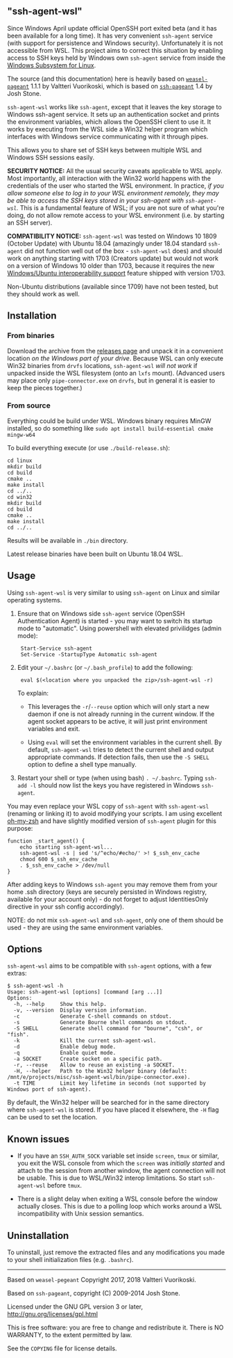 ﻿"ssh-agent-wsl"
--------------

Since Windows April update official OpenSSH port exited beta (and it has been available for a long time). It has very
convenient `ssh-agent` service (with support for persistence and Windows security). Unfortunately it is not accessible from WSL.
This project aims to correct this situation by enabling access to SSH keys held by Windows own `ssh-agent` service from inside the
[Windows Subsystem for Linux](https://msdn.microsoft.com/en-us/commandline/wsl/about).

The source (and this documentation) here is heavily based on
[`weasel-pageant`](https://github.com/vuori/weasel-pageant) 1.1.1 by Valtteri Vuorikoski, which is based on
[`ssh-pageant`](https://github.com/cuviper/ssh-pageant) 1.4 by Josh Stone.

`ssh-agent-wsl` works like `ssh-agent`, except that it leaves the key storage to
Windows ssh-agent service. It sets up an authentication socket and prints the environment
variables, which allows the OpenSSH client to use it. It works by executing from the
WSL side a Win32 helper program which interfaces with Windows service communicating with
it through pipes.

This allows you to share set of SSH keys between multiple WSL and Windows SSH sessions easily.

**SECURITY NOTICE:** All the usual security caveats applicable to WSL apply.
Most importantly, all interaction with the Win32 world happens with the credentials of
the user who started the WSL environment. In practice, *if you allow someone else to
log in to your WSL environment remotely, they may be able to access the SSH keys stored in
your ssh-agent with `ssh-agent-wsl`.* This is a fundamental feature of WSL; if you
are not sure of what you're doing, do not allow remote access to your WSL environment
(i.e. by starting an SSH server).

**COMPATIBILITY NOTICE:** `ssh-agent-wsl` was tested on Windows 10 1809 (October Update) with Ubuntu 18.04 (amazingly
under 18.04 standard `ssh-agent` did not function well out of the box - `ssh-agent-wsl` does) and should
work on anything starting with 1703 (Creators update) but would not work on a version of Windows 10 older than 1703, because
it requires the new [Windows/Ubuntu interoperability support](https://blogs.msdn.microsoft.com/wsl/2016/10/19/windows-and-ubuntu-interoperability/)
feature shipped with version 1703.

Non-Ubuntu distributions (available since 1709) have not been tested, but they should work as well.

## Installation

### From binaries

Download the archive from the [releases page](https://github.com/rupor-github/ssh-agent-wsl/releases)
and unpack it in a convenient location *on the Windows part of your drive*.
Because WSL can only execute Win32 binaries from `drvfs` locations, `ssh-agent-wsl`
*will not work* if unpacked inside the WSL filesystem (onto an `lxfs` mount).
(Advanced users may place only `pipe-connector.exe` on `drvfs`, but in general it is easier
to keep the pieces together.)

### From source

Everything could be build under WSL. Windows binary requires MinGW installed, so do something like
`sudo apt install build-essential cmake mingw-w64`

To build everything execute (or use `./build-release.sh`):

```
cd linux
mkdir build
cd build
cmake ..
make install
cd ../..
cd win32
mkdir build
cd build
cmake ..
make install
cd ../..
```

Results will be available in `./bin` directory.

Latest release binaries have been built on Ubuntu 18.04 WSL.

## Usage

Using `ssh-agent-wsl` is very similar to using `ssh-agent` on Linux and similar operating systems.

1. Ensure that on Windows side `ssh-agent` service (OpenSSH Authentication Agent) is started - you may want to switch its startup mode to "automatic". Using powershell with elevated privilidges (admin mode):
    ```
     Start-Service ssh-agent
     Set-Service -StartupType Automatic ssh-agent
    ```
2. Edit your `~/.bashrc` (or `~/.bash_profile`) to add the following:

        eval $(<location where you unpacked the zip>/ssh-agent-wsl -r)

    To explain:

    * This leverages the `-r`/`--reuse` option which will only start a new daemon if
      one is not already running in the current window. If the agent socket appears to
      be active, it will just print environment variables and exit.

    * Using `eval` will set the environment variables in the current shell.
      By default, `ssh-agent-wsl` tries to detect the current shell and output
      appropriate commands. If detection fails, then use the `-S SHELL` option
      to define a shell type manually.

3. Restart your shell or type (when using bash) `. ~/.bashrc`. Typing `ssh-add -l`
   should now list the keys you have registered in Windows `ssh-agent`.

You may even replace your WSL copy of `ssh-agent` with `ssh-agent-wsl` (renaming or linking it) to avoid modifying your scripts.
I am using excellent [oh-my-zsh](https://github.com/robbyrussell/oh-my-zsh) and have slightly modified version of `ssh-agent` plugin for this purpose:
```
function _start_agent() {
	echo starting ssh-agent-wsl...
	ssh-agent-wsl -s | sed 's/^echo/#echo/' >! $_ssh_env_cache
	chmod 600 $_ssh_env_cache
	. $_ssh_env_cache > /dev/null
}
```

After adding keys to Windows `ssh-agent` you may remove them from your home .ssh directory (keys are securely persisted in Windows
registry, available for your account only) - do not forget to adjust IdentitiesOnly directive in your ssh config accordingly).

NOTE: do not mix `ssh-agent-wsl` and `ssh-agent`, only one of them should be used - they are using the same environment
variables.

## Options

`ssh-agent-wsl` aims to be compatible with `ssh-agent` options, with a few extras:

    $ ssh-agent-wsl -h
    Usage: ssh-agent-wsl [options] [command [arg ...]]
    Options:
      -h, --help     Show this help.
      -v, --version  Display version information.
      -c             Generate C-shell commands on stdout.
      -s             Generate Bourne shell commands on stdout.
      -S SHELL       Generate shell command for "bourne", "csh", or "fish".
      -k             Kill the current ssh-agent-wsl.
      -d             Enable debug mode.
      -q             Enable quiet mode.
      -a SOCKET      Create socket on a specific path.
      -r, --reuse    Allow to reuse an existing -a SOCKET.
      -H, --helper   Path to the Win32 helper binary (default: /mnt/e/projects/misc/ssh-agent-wsl/bin/pipe-connector.exe).
      -t TIME        Limit key lifetime in seconds (not supported by Windows port of ssh-agent).

By default, the Win32 helper will be searched for in the same directory where `ssh-agent-wsl`
is stored. If you have placed it elsewhere, the `-H` flag can be used to set the location.

## Known issues

* If you have an `SSH_AUTH_SOCK` variable set inside `screen`, `tmux` or similar,
  you exit the WSL console from which the `screen` was *initially started* and attach
  to the session from another window, the agent connection will not be usable. This is
  due to WSL/Win32 interop limitations. So start `ssh-agent-wsl` before `tmux`.

* There is a slight delay when exiting a WSL console before the window actually closes.
  This is due to a polling loop which works around a WSL incompatibility with Unix session
  semantics.

## Uninstallation

To uninstall, just remove the extracted files and any modifications you made
to your shell initialization files (e.g. `.bashrc`).

------------------------------------------------------------------------------

Based on `weasel-pegeant` Copyright 2017, 2018  Valtteri Vuorikoski.

Based on `ssh-pageant`, copyright (C) 2009-2014  Josh Stone.

Licensed under the GNU GPL version 3 or later, http://gnu.org/licenses/gpl.html

This is free software: you are free to change and redistribute it.
There is NO WARRANTY, to the extent permitted by law.

See the `COPYING` file for license details.

